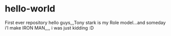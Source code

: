 hello-world
===========

First ever repository
hello guys,,,Tony stark is my Role model...and someday i'l make IRON MAN,,,,
i was just kidding :D

